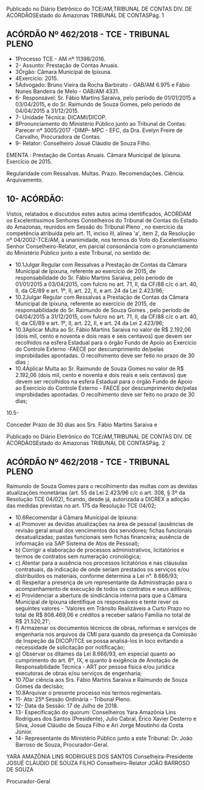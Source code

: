 Publicado  no  Diário Eletrônico do TCE/AM,TRIBUNAL DE CONTAS DIV. DE  ACÓRDÃOSEstado do Amazonas TRIBUNAL DE CONTASPág. 1

## ACÓRDÃO Nº 462/2018 - TCE - TRIBUNAL PLENO

- 1Processo TCE - AM nº 11398/2016.
- 2- Assunto: Prestação de Contas Anuais.
- 3Órgão: Câmara Municipal de Ipixuna.
- 4Exercício: 2015.
- 5Advogado: Bruno  Vieira  da  Rocha  Barbirato  -  OAB/AM  6.975  e  Fábio  Nunes Bandeira de Melo - OAB/AM 4331.
- 6- Responsável: Sr. Fábio Martins Saraiva, pelo período de 01/01/2015 a 03/04/2015, e do Sr. Raimundo de Souza Gomes, pelo período de 04/04/2015 a 31/12/2015.
- 7- Unidade Técnica: DICAMI/DICOP.
- 8Pronunciamento do Ministério Público junto ao Tribunal de Contas: Parecer nº 3005/2017 -DIMP- MPC - EFC, da Dra. Evelyn Freire de Carvalho, Procuradora de Contas.
- 9- Relator: Conselheiro Josué Cláudio de Souza Filho.

EMENTA : Prestação  de  Contas  Anuais.  Câmara Municipal de Ipixuna. Exercício de 2015.

Regularidade com Ressalvas. Multas. Prazo. Recomendações. Ciência. Arquivamento.

## 10- ACÓRDÃO:

Vistos, relatados e discutidos estes autos acima identificados, ACORDAM os Excelentíssimos Senhores Conselheiros do Tribunal de Contas do Estado do Amazonas,  reunidos  em  Sessão  do Tribunal  Pleno ,  no  exercício  da  competência atribuída pelo art. 11, inciso III, alínea 'a', item 2, da Resolução nº 04/2002-TCE/AM, à unanimidade, nos termos do Voto do Excelentíssimo Senhor Conselheiro-Relator, em parcial consonância com o pronunciamento do Ministério Público junto a este Tribunal, no sentido de:

- 10.1Julgar  Regular  com  Ressalvas a  Prestação  de  Contas  da Câmara Municipal de Ipixuna, referente ao exercício de 2015, de responsabilidade do Sr. Fábio Martins Saraiva, pelo período de 01/01/2015 a 03/04/2015, com fulcro no art. 71, II, da CF/88 c/c o art.  40,  II,  da  CE/89  e  art.  1º,  II,  art.  22,  II,  e  art.  24  da  Lei 2.423/96;
- 10.2Julgar  Regular  com  Ressalvas a  Prestação  de  Contas  da Câmara Municipal de Ipixuna, referente ao exercício de 2015, de responsabilidade  do Sr.  Raimundo  de  Souza  Gomes , pelo período de 04/04/2015 a 31/12/2015, com fulcro no art. 71, II, da CF/88 c/c o art. 40, II, da CE/89 e art. 1º, II, art. 22, II, e art. 24 da Lei 2.423/96;
- 10.3Aplicar  Multa ao Sr.  Fábio  Martins  Saraiva no  valor  de R$ 2.192,06 (dois mil, cento e noventa e dois reais e seis centavos) que devem ser recolhidos na esfera Estadual para o órgão Fundo de Apoio ao Exercício do Controle Externo -FAECE  por descumprimento de/pelas improbidades apontadas. O recolhimento deve ser feito no prazo de 30 dias ;
- 10.4Aplicar Multa ao Sr.  Raimundo de Souza Gomes no valor de R$  2.192,06 (dois  mil,  cento  e  noventa  e  dois  reais  e  seis centavos)  que  devem  ser  recolhidos  na  esfera  Estadual  para  o órgão Fundo de Apoio ao Exercício do Controle Externo - FAECE por descumprimento de/pelas improbidades apontadas. O recolhimento deve ser feito no prazo de 30 dias;

10.5-

Conceder Prazo de 30 dias aos Srs.  Fábio Martins Saraiva e

Publicado  no  Diário Eletrônico do TCE/AM,TRIBUNAL DE CONTAS DIV. DE  ACÓRDÃOSEstado do Amazonas TRIBUNAL DE CONTASPág. 2

## ACÓRDÃO Nº 462/2018 - TCE - TRIBUNAL PLENO

Raimundo  de  Souza  Gomes para  o  recolhimento  das  multas com as devidas atualizações monetárias (art. 55 da Lei 2.423/96 c/c o art. 308, § 3º da Resolução TCE 04/02), ficando, desde  já, autorizada a DICREX a adoção das medidas previstas no art. 175 da Resolução TCE 04/02;

- 10.6Recomendar à Câmara Municipal de Ipixuna:
- a) Promover as devidas atualizações na área de pessoal (ausências  de  revisão geral anual dos  vencimentos  dos servidores; fichas funcionais desatualizadas; pastas funcionais sem  fichas  financeira;  ausência  de  informação  via  SAP  Sistema de Atos de Pessoal);
- b) Corrigir a elaboração de processos administrativos, licitatórios e termos de contratos sem numeração cronológica;
- c) Atentar  para  a  ausência  nos  processos  licitatórios  e  nas cláusulas contratuais, da indicação de onde seriam prestados os serviços e/ou distribuídos os materiais, conforme determina a Lei n°. 8.666/93;
- d) Respeitar a presença de um representante da Administração para o acompanhamento de execução de todos os contratos e seus aditivos;
- e) Providenciar  a  abertura  de  sindicância  interna  para  que  a Câmara  Municipal  de  Ipixuna  identifique  os  responsáveis  e tente  rever  os  seguintes  valores  -  'Valores  em  Trânsito Realizáveis  a  Curto  Prazo  no  total  de  R$  808.469,06  e créditos a receber salário Família no total de R$ 21.520,21';
- f) Armazenar  os  documentos  técnicos  de  obras,  reformas  e serviços de engenharia nos arquivos da CMI para quando da presença da Comissão de Inspeção da DICOP/TCE se possa analisá-los in loco evitando a necessidade de solicitação por notificação;
- g) Observar os ditames da Lei 8.666/93, em especial quanto ao cumprimento do art. 6º, IX, e quanto à exigência de Anotação de  Responsabilidade  Técnica  -  ART  por  pessoa  física  e/ou jurídica executoras de obras e/ou serviços de engenharia;
- 10.7Dar  ciência aos Srs.  Fábio  Martins  Saraiva  e  Raimundo  de Souza Gomes da decisão;
- 10.8Arquivar o presente processo nos termos regimentais.
- 11- Ata: 25ª Sessão Ordinária - Tribunal Pleno.
- 12- Data da Sessão: 17 de Julho de 2018.
- 13- Especificação do quorum: Conselheiros Yara Amazônia Lins Rodrigues dos Santos (Presidente), Julio Cabral, Érico Xavier Desterro e Silva, Josué Cláudio de Souza Filho e Ari Jorge Moutinho da Costa Júnior.
- 14- Representante  do  Ministério  Público  junto  a este Tribunal: Dr. João  Barroso  de Souza, Procurador-Geral.

YARA AMAZÔNIA LINS RODRIGUES DOS SANTOS Conselheira-Presidente JOSUÉ CLÁUDIO DE SOUZA FILHO Conselheiro-Relator JOÃO BARROSO DE SOUZA

Procurador-Geral